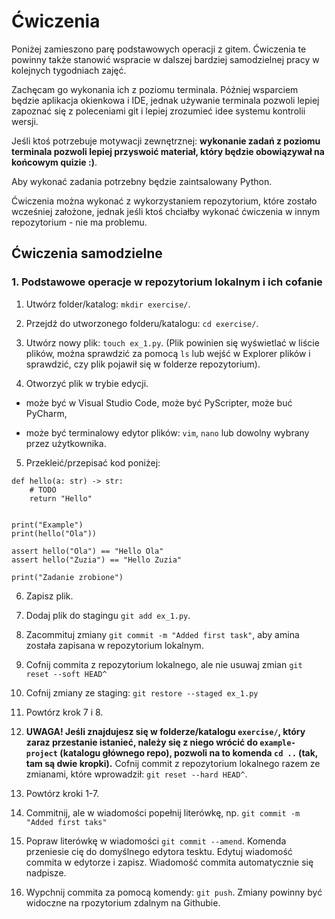 # Ćwiczenia

Poniżej zamieszono parę podstawowych operacji z gitem. Ćwiczenia te powinny także stanowić
wspracie w dalszej bardziej samodzielnej pracy w kolejnych tygodniach zajęć.

Zachęcam go wykonania ich z poziomu terminala. Później wsparciem będzie aplikacja okienkowa i
IDE, jednak używanie terminala pozwoli lepiej zapoznać się z poleceniami git i lepiej zrozumieć
idee systemu kontrolii wersji.

Jeśli ktoś potrzebuje motywacji zewnętrznej: **wykonanie zadań z poziomu terminala pozwoli
lepiej przyswoić materiał, który będzie obowiązywał na końcowym quizie :)**.

Aby wykonać zadania potrzebny będzie zaintsalowany Python.

Ćwiczenia można wykonać z wykorzystaniem repozytorium, które zostało wcześniej założone, jednak
jeśli ktoś chciałby wykonać ćwiczenia w innym repozytorium - nie ma problemu.

## Ćwiczenia samodzielne

### 1. Podstawowe operacje w repozytorium lokalnym i ich cofanie

1. Utwórz folder/katalog: `mkdir exercise/`.

2. Przejdź do utworzonego folderu/katalogu: `cd exercise/`.

3. Utwórz nowy plik: `touch ex_1.py`. (Plik powinien się wyświetlać w liście plików, można sprawdzić
za pomocą `ls` lub wejść w Explorer plików i sprawdzić, czy plik pojawił się w folderze repozytorium).

4. Otworzyć plik w trybie edycji.

- może być w Visual Studio Code, może być PyScripter, może buć PyCharm,

- może być terminalowy edytor plików: `vim`, `nano` lub dowolny wybrany przez użytkownika.

5. Przekleić/przepisać kod poniżej:

```
def hello(a: str) -> str:
    # TODO
    return "Hello"


print("Example")
print(hello("Ola"))

assert hello("Ola") == "Hello Ola"
assert hello("Zuzia") == "Hello Zuzia"

print("Zadanie zrobione")
```

6. Zapisz plik.

7. Dodaj plik do stagingu `git add ex_1.py`.

8. Zacommituj zmiany `git commit -m "Added first task"`, aby amina została zapisana w repozytorium 
lokalnym.

9. Cofnij commita z repozytorium lokalnego, ale nie usuwaj zmian `git reset --soft HEAD^`

10. Cofnij zmiany ze staging: `git restore --staged ex_1.py`

11. Powtórz krok 7 i 8.

12. **UWAGA! Jeśli znajdujesz się w folderze/katalogu `exercise/`, który zaraz przestanie istanieć, należy
się z niego wrócić do `example-project` (katalogu głównego repo), pozwoli na to komenda `cd ..` 
(tak, tam są dwie kropki).**
Cofnij commit z repozytorium lokalnego razem ze zmianami, które wprowadził: `git reset --hard HEAD^`.

13. Powtórz kroki 1-7.

14. Commitnij, ale w wiadomości popełnij literówkę, np. `git commit -m "Added first taks"`

15. Popraw literówkę w wiadomości `git commit --amend`. Komenda przeniesie cię do domyślnego edytora
tesktu. Edytuj wiadomość commita w edytorze i zapisz. Wiadomość commita automatycznie się 
nadpisze.

16. Wypchnij commita za pomocą komendy: `git push`. Zmiany powinny być widoczne na rpozytorium zdalnym 
na Githubie.




